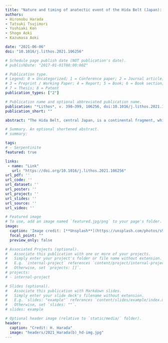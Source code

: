 ```yaml
---
title: "Nature and timing of anatectic event of the Hida Belt (Japan): Constraints from titanite geochemistry and U-Pb age of clinopyroxene-bearing leucogranite"
authors:
- Hironobu Harada
- Tatsuki Tsujimori
- Yoshiaki Kon
- Shogo Aoki
- Kazumasa Aoki

date: "2021-06-06"
doi: "10.1016/j.lithos.2021.106256"

# Schedule page publish date (NOT publication's date).
# publishDate: "2017-01-01T00:00:00Z"

# Publication type.
# Legend: 0 = Uncategorized; 1 = Conference paper; 2 = Journal article;
# 3 = Preprint / Working Paper; 4 = Report; 5 = Book; 6 = Book section;
# 7 = Thesis; 8 = Patent
publication_types: ["2"]

# Publication name and optional abbreviated publication name.
publication: "*Lithos*, v. 398–399, 106256, doi:10.1016/j.lithos.2021.106256"
publication_short: ""

abstract: "The Hida Belt, central Japan, is a continental fragment, which was once a part of the crustal basement of the East Asian continental margin. It consists mainly of Permo-Triassic granite-gneiss complexes with both syn-to-late-metamorphic migmatite or granite bodies. Clinopyroxene-bearing leucogranite, locally called as 'Inishi'-type migmatite, occurs characteristically in the migmatite zone associated with amphibolite and marble. The leucogranite is characterized by the presence of coarse-grained diopside–hedenbergite series clinopyroxene and titanite in plagioclase-dominated matrix. Clinopyroxene contains abundant calcite inclusions. Euhedral titanite with high Th/U ratios (~2.8–7.8) and REE contents (~4514–14069 μg/g) contains polycrystalline 'granitic' inclusions. Those mineralogical features indicate the involvement of carbonate during anatexis. Considering a nominal pressure of 0.4–0.7 GPa of the Hida gneiss, Zr-in-titanite thermometry yields a temperature of 730–810 °C and 770–850 °C at aTiO2 = 0.5 and 1, respectively. The titanites show highly variable U/Pb (238U/206Pb = 15.0–24.0) and Pb (207Pb/206Pb = 0.172–0.419) isotope ratios, and the scattered trend follows a discordia line with a lower intercept at 225.4 ± 1.9 Ma. This titanite age would represent the timing of regional anatexis that have occurred in a later stage of the regional metamorphism of the Hida Belt. A high apparent thermal gradient at middle crustal levels might have caused by regional extension."

# Summary. An optional shortened abstract.
# summary: 

tags: 
# - Serpentinite
featured: true

links:
 - name: "Link"
   url: "https://doi.org/10.1016/j.lithos.2021.106256"
url_pdf: ''
url_code: ''
url_dataset: ''
url_poster: ''
url_project: ''
url_slides: ''
url_source: ''
url_video: ''

# Featured image
# To use, add an image named `featured.jpg/png` to your page's folder. 
image: 
  caption: 'Image credit: [**Unsplash**](https://unsplash.com/photos/s9CC2SKySJM)'
  focal_point: ""
  preview_only: false

# Associated Projects (optional).
#   Associate this publication with one or more of your projects.
#   Simply enter your project's folder or file name without extension.
#   E.g. `internal-project` references `content/project/internal-project/index.md`.
#   Otherwise, set `projects: []`.
# projects:
# - internal-project

# Slides (optional).
#   Associate this publication with Markdown slides.
#   Simply enter your slide deck's filename without extension.
#   E.g. `slides: "example"` references `content/slides/example/index.md`.
#   Otherwise, set `slides: ""`.
# slides: example

# Optional header image (relative to `static/media/` folder).
header:
  caption: "Credit: H. Harada"
  image: "headers/2021_Harada(b)_hd-img.jpg"
---
```

